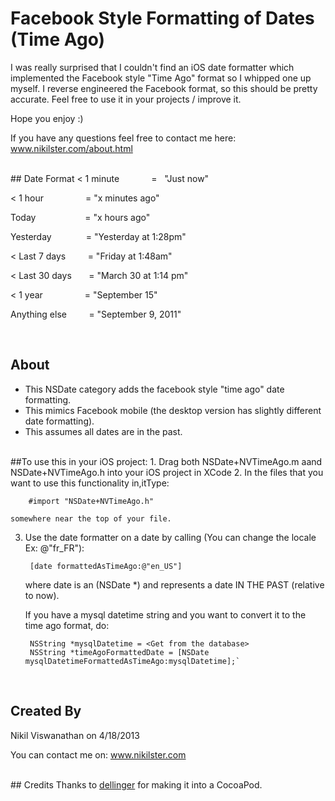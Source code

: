 # Facebook Style Formatting of Dates (Time Ago)

I was really surprised that I couldn't find an iOS date formatter which implemented the Facebook style "Time Ago" format so I whipped one up myself.  I reverse engineered the Facebook format, so this should be pretty accurate.  Feel free to use it in your projects / improve it.

Hope you enjoy :)

If you have any questions feel free to contact me here: www.nikilster.com/about.html

<br/>
## Date Format
 < 1 minute &nbsp; &nbsp; &nbsp; &nbsp; &nbsp; &nbsp; =  &nbsp; "Just now"

 < 1 hour &nbsp; &nbsp; &nbsp; &nbsp; &nbsp; &nbsp; &nbsp; &nbsp; = "x minutes ago"

 Today &nbsp; &nbsp; &nbsp; &nbsp; &nbsp; &nbsp; &nbsp; &nbsp; &nbsp; &nbsp;= "x hours ago"

 Yesterday  &nbsp; &nbsp; &nbsp; &nbsp; &nbsp; &nbsp; &nbsp;= "Yesterday at 1:28pm"

 < Last 7 days  &nbsp; &nbsp; &nbsp; &nbsp; = "Friday at 1:48am"

 < Last 30 days  &nbsp; &nbsp; &nbsp; = "March 30 at 1:14 pm"

 < 1 year  &nbsp; &nbsp; &nbsp; &nbsp; &nbsp; &nbsp; &nbsp; &nbsp; = "September 15"

 Anything else   &nbsp; &nbsp; &nbsp; &nbsp; = "September 9, 2011"

<br/>

## About
* This NSDate category adds the facebook style "time ago" date formatting.
* This mimics Facebook mobile (the desktop version has slightly different date formatting).
* This assumes all dates are in the past.

<br/>
##To use this in your iOS project:
1. Drag both NSDate+NVTimeAgo.m aand NSDate+NVTimeAgo.h into your iOS project in XCode
2. In the files that you want to use this functionality in,itType: 
    
        #import "NSDate+NVTimeAgo.h"

    somewhere near the top of your file.

3. Use the date formatter on a date by calling (You can change the locale Ex: @"fr_FR"):   

        [date formattedAsTimeAgo:@"en_US"]

   where date is an (NSDate *) and represents a date IN THE PAST (relative to now).



   If you have a mysql datetime string and you want to convert it to the time ago format, do:

        NSString *mysqlDatetime = <Get from the database>
        NSString *timeAgoFormattedDate = [NSDate mysqlDatetimeFormattedAsTimeAgo:mysqlDatetime];`

<br/>

## Created By 
Nikil Viswanathan on 4/18/2013

You can contact me on: www.nikilster.com

<br/>
## Credits
Thanks to <a href="https://github.com/dellinger" target="_BLANK">dellinger</a> for making it into a CocoaPod.
